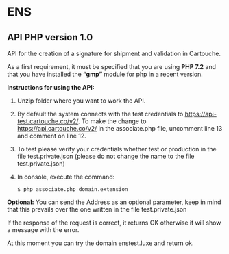 # ENS
## API PHP version 1.0  
  
API for the creation of a signature for shipment and validation in Cartouche.

As a first requirement, it must be specified that you are using __PHP 7.2__ and that you have installed the __“gmp”__ module for php in a recent version.

__Instructions for using the API:__

1. Unzip folder where you want to work the API.

2. By default the system connects with the test credentials to https://api-test.cartouche.co/v2/. To make the change to https://api.cartouche.co/v2/ in the associate.php file, uncomment line 13 and comment on line 12.

3. To test please verify your credentials whether test or production in the file test.private.json (please do not change the name to the file test.private.json)

4. In console, execute the command:
	
	```ssh	
	$ php associate.php domain.extension
	```

__Optional:__ You can send the Address as an optional parameter, keep in mind that this prevails over the one written in the file test.private.json





If the response of the request is correct, it returns OK otherwise it will show a message with the error.

At this moment you can try the domain enstest.luxe and return ok.
